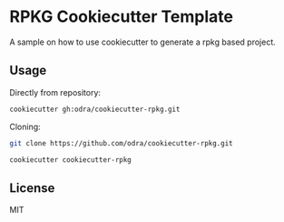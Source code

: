 # RPKG Cookiecutter Template

A sample on how to use cookiecutter to generate a rpkg based project.

## Usage

Directly from repository:

```bash
cookiecutter gh:odra/cookiecutter-rpkg.git
```

Cloning:

```bash
git clone https://github.com/odra/cookiecutter-rpkg.git

cookiecutter cookiecutter-rpkg
```

## License

MIT
